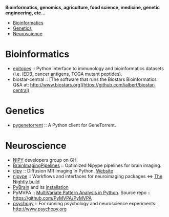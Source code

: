 **Bioinformatics, genomics, agriculture, food science, medicine, genetic engineering, etc...**

* [Bioinformatics](#bioinformatics)
* [Genetics](#genetics)
* [Neuroscience](#neuroscience)

# Bioinformatics
* [epitopes](https://github.com/hammerlab/epitopes) :: Python interface to immunology and bioinformatics datasets (i.e. IEDB, cancer antigens, TCGA mutant peptides).
* biostar-central :: [The software that runs the Biostars Bioinformatics Q&A at: http://www.biostars.org](https://github.com/ialbert/biostar-central)

# Genetics
* [pygenetorrent](https://github.com/hammer/pygenetorrent) :: A Python client for GeneTorrent.

# Neuroscience
* [NIPY](https://github.com/nipy) developers group on GH.
* [BrainImagingPipelines](https://github.com/INCF/BrainImagingPipelines) ::  Optimized Nipype pipelines for brain imaging.
* [dipy](https://github.com/nipy/dipy) :: Diffusion MR Imaging in Python. [Website](http://dipy.org)
* [nipype](https://github.com/nipy/nipype) :: Workflows and interfaces for neuroimaging packages <=> [The Nightly build](http://www.mit.edu/~satra/nipype-nightly/)
* [PyBrain](http://pybrain.org) and its [installation](https://github.com/pybrain/pybrain/wiki/installation)
* PyMVPA :: [MultiVariate Pattern Analysis in Python](http://www.pymvpa.org). Source repo :: https://github.com/PyMVPA/PyMVPA
* [psychopy](https://github.com/psychopy/psychopy) :: For running psychology and neuroscience experiments: http://www.psychopy.org
